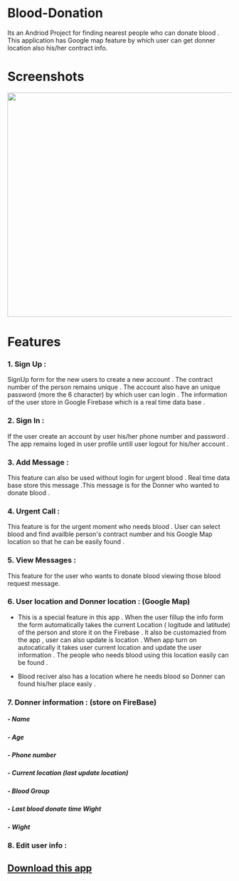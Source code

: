 # Blood-Donation
 Its an Andriod Project for finding nearest people who can donate blood . This application has Google map feature by which user can get donner location also his/her contract info.

# Screenshots 
<img src="https://user-images.githubusercontent.com/47663440/98243135-b9a43000-1f97-11eb-9fd1-c539b62be8d2.jpg" width="900" height="505"/>

# Features

### 1. Sign Up : 

   SignUp form for the new users to create a new account . The contract number of the person remains unique . The account also have an unique password (more the 6 character) by which user can login . The information of the user store in Google Firebase which is a real time data base .   

### 2. Sign In : 
   
   If the user create an account by user his/her phone number and password . The app remains loged in user profile untill user logout for his/her account . 

### 3. Add Message : 

This feature can also be used without login for urgent blood . Real time data base store this message .This message is for the Donner who wanted to donate blood . 

### 4. Urgent Call : 

This feature is for the urgent moment who needs blood . User can select blood and find availble person's contract number and his Google Map location so that he can be easily found . 

### 5. View Messages : 

This feature for the user who wants to donate blood viewing those blood request message. 

### 6. User location and Donner location : (Google Map)

- This is a special feature in this app . When the user fillup the info form the form automatically takes the current Location ( logitude and latitude) of the person and store it on the Firebase . It also be customazied from the app , user can also update is location .
When app turn on autocatically it takes user current location and update the user information . The people who needs blood using this location easily can be found . 

- Blood reciver also has a location where he needs blood so Donner can found his/her place easly . 

### 7. Donner information : (store on FireBase) 

   ##### - Name 
   ##### - Age
   ##### - Phone number
   ##### - Current location (last update location)
   ##### - Blood Group
   ##### - Last blood donate time  Wight
   ##### - Wight

### 8. Edit user info : 





## [Download this app ]( https://drive.google.com/file/d/1okfdtyw67KmiwPCkfiTsyPQU0inhOkM6/view?usp=sharing)


